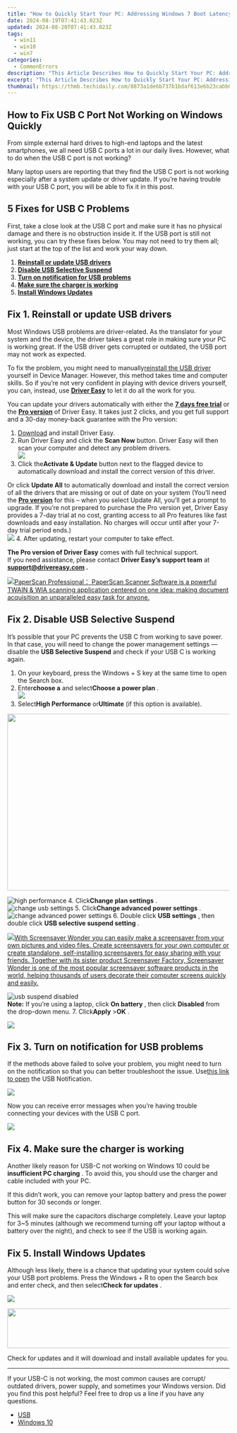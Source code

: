 ```yaml
---
title: "How to Quickly Start Your PC: Addressing Windows 7 Boot Latency Issues"
date: 2024-08-19T07:41:43.023Z
updated: 2024-08-20T07:41:43.023Z
tags:
  - win11
  - win10
  - win7
categories:
  - CommonErrors
description: "This Article Describes How to Quickly Start Your PC: Addressing Windows 7 Boot Latency Issues"
excerpt: "This Article Describes How to Quickly Start Your PC: Addressing Windows 7 Boot Latency Issues"
thumbnail: https://thmb.techidaily.com/8873a1de6b737b1bdaf613e6b23cabb06e207ebbce95a2d263cbd7e4a2de27ba.jpg
---
```


## How to Fix USB C Port Not Working on Windows Quickly

 From simple external hard drives to high-end laptops and the latest smartphones, we all need USB C ports a lot in our daily lives. However, what to do when the USB C port is not working?

 Many laptop users are reporting that they find the USB C port is not working especially after a system update or driver update. If you’re having trouble with your USB C port, you will be able to fix it in this post.

## 5 Fixes for USB C Problems

 First, take a close look at the USB C port and make sure it has no physical damage and there is no obstruction inside it. If the USB port is still not working, you can try these fixes below. You may not need to try them all; just start at the top of the list and work your way down.

1. [**Reinstall or update USB drivers**](#h-fix-1-reinstall-or-update-usb-drivers)
2. [**Disable USB Selective Suspend**](#h-fix-2-disable-usb-selective-suspend)
3. [**Turn on notification for USB problems**](#h-fix-3-turn-on-notification-for-usb-problems)
4. [**Make sure the charger is working**](#h-fix-4-make-sure-the-charger-is-working)
5. [**Install Windows Updates**](#h-fix-5-install-windows-updates)

## Fix 1\. Reinstall or update USB drivers

 Most Windows USB problems are driver-related. As the translator for your system and the device, the driver takes a great role in making sure your PC is working great. If the USB driver gets corrupted or outdated, the USB port may not work as expected.

 To fix the problem, you might need to manually[reinstall the USB driver](https://tools.techidaily.com/drivereasy/download/) yourself in Device Manager. However, this method takes time and computer skills. So if you’re not very confident in playing with device drivers yourself, you can, instead, use **[Driver Easy](https://tools.techidaily.com/drivereasy/download/)**  to let it do all the work for you.

 You can update your drivers automatically with either the [**7 days free trial**](https://tools.techidaily.com/drivereasy/download/) or the [**Pro version**](https://tools.techidaily.com/drivereasy/download/) of Driver Easy. It takes just 2 clicks, and you get full support and a 30-day money-back guarantee with the Pro version:

1. [Download](https://tools.techidaily.com/drivereasy/download/) and install Driver Easy.
2. Run Driver Easy and click the **Scan Now** button. Driver Easy will then scan your computer and detect any problem drivers.  
![](https://www.drivereasy.com/wp-content/uploads/2020/10/6_0_scan-now.jpg)
3. Click the**Activate & Update** button next to the flagged device to automatically download and install the correct version of this driver.  

 Or click **Update All** to automatically download and install the correct version of all the drivers that are missing or out of date on your system (You’ll need the **[Pro version](https://tools.techidaily.com/drivereasy/download/)**  for this – when you select Update All, you’ll get a prompt to upgrade. If you’re not prepared to purchase the Pro version yet, Driver Easy provides a 7-day trial at no cost, granting access to all Pro features like fast downloads and easy installation. No charges will occur until after your 7-day trial period ends.)  
![](https://www.drivereasy.com/wp-content/uploads/2019/05/DisplayLink-USB-Device.jpg)
4. After updating, restart your computer to take effect.

**The Pro version of Driver Easy** comes with full technical support.  
 If you need assistance, please contact **Driver Easy’s support team** at **[support@drivereasy.com](https://bellelily.pxf.io/m5azgm) .**

<!-- affiliate ads begin -->
<a href="https://secure.2checkout.com/order/checkout.php?PRODS=37540879&QTY=1&AFFILIATE=108875&CART=1"><img src="https://paperscan.orpalis.com/img/content/You_prefer_to_use.png" border="0">PaperScan Professional： PaperScan Scanner Software is a powerful TWAIN & WIA scanning application centered on one idea: making document acquisition an unparalleled easy task for anyone.</a>
<!-- affiliate ads end -->
## Fix 2\. Disable USB Selective Suspend

 It’s possible that your PC prevents the USB C from working to save power. In that case, you will need to change the power management settings — disable the **USB Selective Suspend** and check if your USB C is working again.

1. On your keyboard, press the Windows + S key at the same time to open the Search box.
2. Enter**choose a** and select**Choose a power plan** .  
![](https://images.drivereasy.com/wp-content/uploads/2021/09/power-plan.jpg)
3. Select**High Performance** or**Ultimate** (if this option is available).  
<!-- affiliate ads begin -->
<a href="https://aidotcom.pxf.io/c/5597632/2086436/19576" target="_top" id="2086436"><img src="//a.impactradius-go.com/display-ad/19576-2086436" border="0" alt="" width="1500" height="400"/></a><img height="0" width="0" src="https://imp.pxf.io/i/5597632/2086436/19576" style="position:absolute;visibility:hidden;" border="0" />
<!-- affiliate ads end -->
![high performance](https://images.drivereasy.com/wp-content/uploads/2021/09/high-performance.jpg)
4. Click**Change plan settings** .  
![change usb settings](https://images.drivereasy.com/wp-content/uploads/2021/09/change-plan-settings-usb.jpg)
5. Click**Change advanced power settings** .  
![change advanced power settings](https://images.drivereasy.com/wp-content/uploads/2021/09/change-advanced.jpg)
6. Double click **USB settings** , then double click **USB selective suspend setting** .  
<!-- affiliate ads begin -->
<a href="https://secure.2checkout.com/order/checkout.php?PRODS=195080&QTY=1&AFFILIATE=108875&CART=1"><img src="https://www.blumentals.net/scrwonder/images/screensaver-software.png" border="0">With Screensaver Wonder you can easily make a screensaver from your own pictures and video files. Create screensavers for your own computer or create standalone, self-installing screensavers for easy sharing with your friends. Together with its sister product Screensaver Factory, Screensaver Wonder is one of the most popular screensaver software products in the world, helping thousands of users decorate their computer screens quickly and easily.</a>
<!-- affiliate ads end -->
![usb suspend disabled](https://images.drivereasy.com/wp-content/uploads/2021/09/disabled.jpg)  
**Note:** If you’re using a laptop, click **On battery** , then click **Disabled** from the drop-down menu.
7. Click**Apply** \>**OK** .

<!-- affiliate ads begin -->
<a href="https://store.nero.com/order/checkout.php?PRODS=42296855&QTY=1&AFFILIATE=108875&CART=1"><img src="http://cdnwww.nero.com/nero-com-wAssets/img/banners/2023/recode/Nero_Recode_Screen_2.png" border="0"></a>
<!-- affiliate ads end -->
## Fix 3\. Turn on notification for USB problems

 If the methods above failed to solve your problem, you might need to turn on the notification so that you can better troubleshoot the issue. Use[this link to open](ms-settings:usb?activationSource) the USB Notification.

![](https://images.drivereasy.com/wp-content/uploads/2021/09/USB.jpg)

 Now you can receive error messages when you’re having trouble connecting your devices with the USB C port.

<!-- affiliate ads begin -->
<a href="https://shop.copernic.com/order/checkout.php?PRODS=41033091&QTY=1&AFFILIATE=108875&CART=1"><img src="https://secure.2checkout.com/images/merchant/8d30aa96e72440759f74bd2306c1fa3d/Copernic-2023-Affiliate-728x90-Advanced.png" border="0"></a>
<!-- affiliate ads end -->
## Fix 4\. Make sure the charger is working

 Another likely reason for USB-C not working on Windows 10 could be **insufficient PC charging** . To avoid this, you should use the charger and cable included with your PC.

 If this didn’t work, you can remove your laptop battery and press the power button for 30 seconds or longer.

 This will make sure the capacitors discharge completely. Leave your laptop for 3\~5 minutes (although we recommend turning off your laptop without a battery over the night), and check to see if the USB is working again.

## Fix 5\. Install Windows Updates

 Although less likely, there is a chance that updating your system could solve your USB port problems. Press the Windows + R to open the Search box and enter check, and then select**Check for updates** .

![](https://images.drivereasy.com/wp-content/uploads/2021/09/check-for-updates-1.jpg)

<!-- affiliate ads begin -->
<a href="https://arkmc.pxf.io/c/5597632/427477/5172" target="_top" id="427477"><img src="//a.impactradius-go.com/display-ad/5172-427477" border="0" alt="" width="728" height="90"/></a><img height="0" width="0" src="https://arkmc.pxf.io/i/5597632/427477/5172" style="position:absolute;visibility:hidden;" border="0" />
<!-- affiliate ads end -->
 Check for updates and it will download and install available updates for you.

---

 If your USB-C is not working, the most common causes are corrupt/ outdated drivers, power supply, and sometimes your Windows version. Did you find this post helpful? Feel free to drop us a line if you have any questions.

* [USB](https://store.drivereasy.com/order/cart.php?PRODS=4731822&QTY=1&AFFILIATE=108875)
* [Windows 10](https://tools.techidaily.com/drivereasy/download/)

<ins class="adsbygoogle"
     style="display:block"
     data-ad-format="autorelaxed"
     data-ad-client="ca-pub-7571918770474297"
     data-ad-slot="1223367746"></ins>



<ins class="adsbygoogle"
     style="display:block"
     data-ad-client="ca-pub-7571918770474297"
     data-ad-slot="8358498916"
     data-ad-format="auto"
     data-full-width-responsive="true"></ins>


